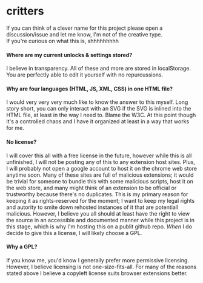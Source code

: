 # critters
If you can think of a clever name for this project please open a discussion/issue and let me know, I'm not of the creative type.  
If you're curious on what this is, shhhhhhhhh

#### Where are my current unlocks & settings stored?
I believe in transparency. All of these and more are stored in localStorage. You are perfectly able to edit it yourself with no repurcussions. 

#### Why are four languages (HTML, JS, XML, CSS) in one HTML file?
I would very very very much like to know the answer to this myself. Long story short, you can only interact with an SVG if the SVG is inlined into the HTML file, at least in the way I need to. Blame the W3C. At this point though it's a controlled chaos and I have it organized at least in a way that works for me.

#### No license?
I will cover this all with a free license in the future, however while this is all unfinished, I will not be posting any of this to any extension host sites. Plus, I will probably not open a google account to host it on the chrome web store anytime soon. Many of these sites are full of malicious extensions; it would be trivial for someone to bundle this with some malicious scripts, host it on the web store, and many might think of an extension to be official or trustworthy because there's no duplicates. This is my primary reason for keeping it as rights-reserved for the moment; I want to keep my legal rights and autority to smite down rehosted instances of it that are potentiall malicious. However, I believe you all should at least have the right to view the source in an accessible and documented manner while this project is in this stage, which is why I'm hosting this on a publit github repo. *When* I do decide to give this a license, I will likely choose a GPL. 

#### Why a GPL?
If you know me, you'd know I generally prefer more permissive licensing. However, I believe licensing is not one-size-fits-all. For many of the reasons stated above I believe a copyleft license suits browser extensions better. 
